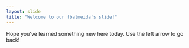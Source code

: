 ```yaml
---
layout: slide
title: "Welcome to our fbalmeida's slide!"
---
```

Hope you've learned something new here today.
Use the left arrow to go back!